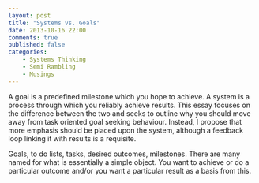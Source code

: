 ```yaml
---
layout: post
title: "Systems vs. Goals"
date: 2013-10-16 22:00
comments: true
published: false
categories:
    - Systems Thinking
    - Semi Rambling
    - Musings
---
```


A goal is a predefined milestone which you hope to achieve.
A system is a process through which you reliably achieve results.
This essay focuses on the difference between the two and seeks to outline why you should move away from task oriented goal seeking behaviour.
Instead, I propose that more emphasis should be placed upon the system, although a feedback loop linking it with results is a requisite.

<!-- more -->

Goals, to do lists, tasks, desired outcomes, milestones.
There are many named for what is essentially a simple object.
You want to achieve or do a particular outcome and/or you want a particular result as a basis from this.
